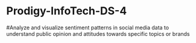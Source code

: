 # Prodigy-InfoTech-DS-4
#Analyze and visualize sentiment patterns in social media data to understand public opinion and attitudes towards specific topics or brands
